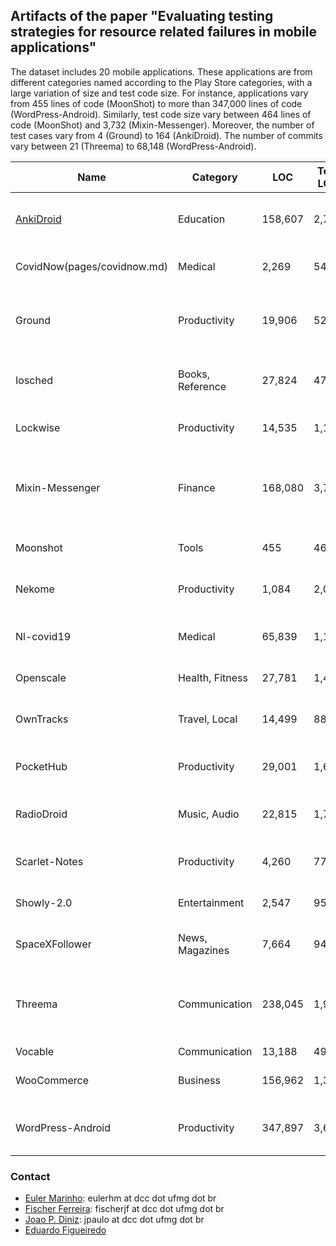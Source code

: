## Artifacts of the paper "Evaluating testing strategies for resource related failures in mobile applications"

The dataset includes 20 mobile applications. These applications are from different categories named according to the Play Store categories, with a large variation of size and test code size. For instance, applications vary from 455 lines of code (MoonShot) to more than 347,000 lines of code (WordPress-Android). Similarly, test code size vary between 464 lines of code (MoonShot) and 3,732 (Mixin-Messenger). Moreover, the number of test cases vary from 4 (Ground) to 164 (AnkiDroid). The number of commits vary between 21 (Threema) to 68,148 (WordPress-Android).

|Name 	        |Category  | LOC|	Test LOC	|Test Cases|Resources|	Commits	  |
|-------        |-------|---------|---------|-------|--------|-------                   |
|[AnkiDroid](pages/ankidroid.md)             |Education |158,607       |2,770   |164  |	Camera, Mobile Data, Wi-Fi      |13,643      |
|CovidNow(pages/covidnow.md)             |Medical |2,269       |540   |21  |	Mobile Data, Wi-Fi      |85      |
|Ground             |Productivity |19,906      |525   |4  |	Camera, Location, Mobile Data, Wi-Fi      |4,936     |
|Iosched             |Books, Reference |27,824       |473   |9  |	Location, Mobile Data, Wi-Fi       |3,101      |
|Lockwise             |Productivity |14,535       |1,184   |38  |	Mobile Data, Wi-Fi     |503      |
|Mixin-Messenger             |Finance |168,080       |3,732   |160  |	Bluetooth, Camera, Location, Mobile Data, Wi-Fi     |8,086      |
|Moonshot             |Tools |455       |464   |28  |	Mobile Data, Wi-Fi    |351     |
|Nekome             |Productivity |1,084       |2,097   |64  |	Mobile Data, Wi-Fi     |2,742      |
|Nl-covid19             |Medical |65,839       |1,114   |20  |	Bluetooth, Mobile Data, Wi-Fi     |1,293      |
|Openscale             |Health, Fitness |27,781       |1,451   |14  |	Bluetooth, Location     |2,027      |
|OwnTracks             |Travel, Local |14,499       |889   |27  |	Location, Mobile Data, Wi-Fi     |1,995      |
|PocketHub             |Productivity |29,001       |1,663   |107  |	Mobile Data, Wi-Fi     |3,512      |
|RadioDroid             |Music, Audio |22,815       |1,735   |23  |	Bluetooth, Mobile Data, Wi-Fi    |1,186      |
|Scarlet-Notes             |Productivity |4,260       |770   |52  |	Mobile Data, Wi-Fi    |656      |
|Showly-2.0             |Entertainment |2,547       |952   |55  |	Mobile Data , Wi-Fi     |3,251     |
|SpaceXFollower             |News, Magazines |7,664       |940   |30  |	Mobile Data, Wi-Fi      |356      |
|Threema             |Communication |238,045       |1,931   |54  | Bluetooth, Camera, Location, Mobile Data, Wi-Fi    |21      |
|Vocable             |Communication |13,188       |499   |14  | Camera     |863      |
|WooCommerce             |Business |156,962       |1,367   |27  | Mobile Data, Wi-Fi     |26,527      |
|WordPress-Android             |Productivity |347,897       |3,674   |115  | Camera, Mobile Data, Wi-Fi     |68,148      |

### Contact

- [Euler Marinho](http://labsoft.dcc.ufmg.br/doku.php?id=people:students:euler_marinho): eulerhm at dcc dot ufmg dot br 
- [Fischer Ferreira](http://labsoft.dcc.ufmg.br/doku.php?id=people:students:fischer_ferreira): fischerjf at dcc dot ufmg dot br
- [Joao P. Diniz](http://labsoft.dcc.ufmg.br/doku.php?id=people:students:joao_diniz): jpaulo at dcc dot ufmg dot br
- [Eduardo Figueiredo](http://www.dcc.ufmg.br/~figueiredo)
